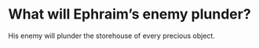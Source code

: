 # What will Ephraim’s enemy plunder?

His enemy will plunder the storehouse of every precious object.
